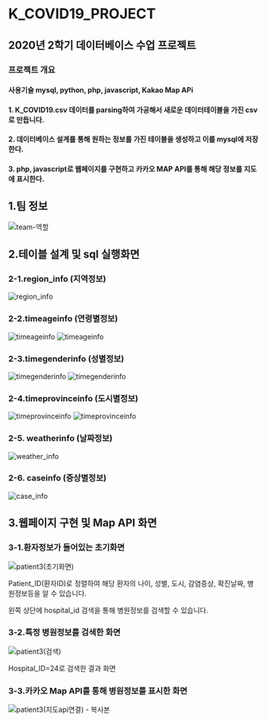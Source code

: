 # K_COVID19_PROJECT

## 2020년 2학기 데이터베이스 수업 프로젝트

### 프로젝트 개요
#### 사용기술 mysql, python, php, javascript, Kakao Map APi

#### 1. K_COVID19.csv 데이터를 parsing하여 가공해서 새로운 데이터테이블을 가진 csv로 만듭니다.
#### 2. 데이터베이스 설계를 통해 원하는 정보를 가진 테이블을 생성하고 이를 mysql에 저장한다.
#### 3. php, javascript로 웹페이지를 구현하고 카카오 MAP API를 통해 해당 정보를 지도에 표시한다.


## 1.팀 정보
![team-역할](https://user-images.githubusercontent.com/50866506/102108134-e3dded00-3e75-11eb-8e0f-c135cdefbd68.JPG)

## 2.테이블 설계 및 sql 실행화면

### 2-1.region_info (지역정보)
![region_info](https://user-images.githubusercontent.com/50866506/102103315-33211f00-3e70-11eb-8710-050173838340.PNG)

### 2-2.timeageinfo (연령별정보)
![timeageinfo](https://user-images.githubusercontent.com/50866506/102106813-5f3e9f00-3e74-11eb-947b-a2e1351a45b0.JPG)
![timeageinfo](https://user-images.githubusercontent.com/50866506/102103319-34524c00-3e70-11eb-839d-56997a1d2e86.PNG)

### 2-3.timegenderinfo (성별정보)
![timegenderinfo](https://user-images.githubusercontent.com/50866506/102106816-606fcc00-3e74-11eb-827a-2a1948b09836.JPG)
![timegenderinfo](https://user-images.githubusercontent.com/50866506/102103322-34eae280-3e70-11eb-82a7-06e541cee69b.PNG)

### 2-4.timeprovinceinfo (도시별정보)
![timeprovinceinfo](https://user-images.githubusercontent.com/50866506/102106818-606fcc00-3e74-11eb-84ea-b44489f034b4.JPG)
![timeprovinceinfo](https://user-images.githubusercontent.com/50866506/102103326-34eae280-3e70-11eb-8647-0845378d0d54.PNG)
### 2-5. weatherinfo (날짜정보)
![weather_info](https://user-images.githubusercontent.com/50866506/102103329-35837900-3e70-11eb-8be4-0e4f085eb692.PNG)

### 2-6. caseinfo (증상별정보)
![case_info](https://user-images.githubusercontent.com/50866506/102103332-35837900-3e70-11eb-9f1e-9c8cf3343c8e.PNG)


## 3.웹페이지 구현 및 Map API 화면

### 3-1.환자정보가 들어있는 초기화면
![patient3(초기화면)](https://user-images.githubusercontent.com/50866506/102103882-dffb9c00-3e70-11eb-9d40-5a1cbfdaa514.png)

Patient_ID(환자ID)로 정렬하여 해당 환자의 나이, 성별, 도시, 감염증상, 확진날짜, 병원정보등을 알 수 있습니다.

왼쪽 상단에 hospital_id 검색을 통해 병원정보를 검색할 수 있습니다.

### 3-2.특정 병원정보를 검색한 화면
![patient3(검색)](https://user-images.githubusercontent.com/50866506/102103757-b773a200-3e70-11eb-8994-bc0901307ef4.png)

Hospital_ID=24로 검색한 결과 화면

### 3-3.카카오 Map API를 통해 병원정보를 표시한 화면
![patient3(지도api연결) - 복사본](https://user-images.githubusercontent.com/50866506/102103761-b8a4cf00-3e70-11eb-8d80-bf9e9f41a204.png)


